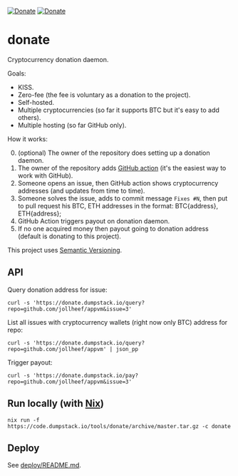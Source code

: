 [![Donate](https://img.shields.io/badge/donate-paypal-green.svg)](https://www.paypal.com/cgi-bin/webscr?cmd=_s-xclick&hosted_button_id=R8W2UQPZ5X5JE&source=url)
[![Donate](https://img.shields.io/badge/donate-bitcoin-green.svg)](https://blockchair.com/bitcoin/address/bc1q23fyuq7kmngrgqgp6yq9hk8a5q460f39m8nv87)

# donate

Cryptocurrency donation daemon.

Goals:
- KISS.
- Zero-fee (the fee is voluntary as a donation to the project).
- Self-hosted.
- Multiple cryptocurrencies (so far it supports BTC but it's easy to add others).
- Multiple hosting (so far GitHub only).

How it works:

0. (optional) The owner of the repository does setting up a donation daemon.
1. The owner of the repository adds [GitHub action](.github/workflows/donate.yml) (it's the easiest way to work with GitHub).
2. Someone opens an issue, then GitHub action shows cryptocurrency addresses (and updates from time to time).
3. Someone solves the issue, adds to commit message `Fixes #N`, then put to pull request his BTC, ETH addresses in the format: BTC{address}, ETH{address};
4. GitHub Action triggers payout on donation daemon.
5. If no one acquired money then payout going to donation address (default is donating to this project).

This project uses [Semantic Versioning](https://semver.org/).

## API

Query donation address for issue:

    curl -s 'https://donate.dumpstack.io/query?repo=github.com/jollheef/appvm&issue=3'

List all issues with cryptocurrency wallets (right now only BTC) address for repo:

    curl -s 'https://donate.dumpstack.io/query?repo=github.com/jollheef/appvm' | json_pp

Trigger payout:

    curl -s 'https://donate.dumpstack.io/pay?repo=github.com/jollheef/appvm&issue=3'

## Run locally (with [Nix](https://nixos.org/nix/))

    nix run -f https://code.dumpstack.io/tools/donate/archive/master.tar.gz -c donate

## Deploy

See [deploy/README.md](deploy/README.md).
